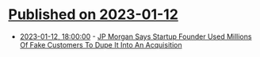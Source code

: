 # [Published on 2023-01-12](index.md)

* [2023-01-12, 18:00:00](https://yro.slashdot.org/story/23/01/12/1557242/jp-morgan-says-startup-founder-used-millions-of-fake-customers-to-dupe-it-into-an-acquisition?utm_source=rss1.0mainlinkanon&utm_medium=feed) - [JP Morgan Says Startup Founder Used Millions Of Fake Customers To Dupe It Into An Acquisition](https://yro.slashdot.org/story/23/01/12/1557242/jp-morgan-says-startup-founder-used-millions-of-fake-customers-to-dupe-it-into-an-acquisition?utm_source=rss1.0mainlinkanon&utm_medium=feed)
